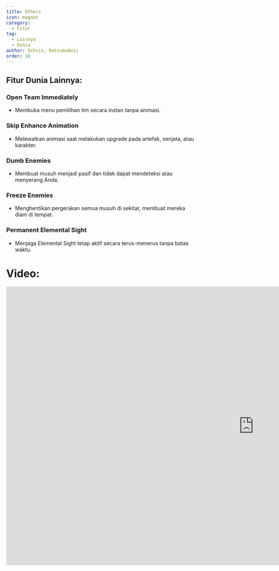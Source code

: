 ```yaml
---
title: Others
icon: magnet
category:
  - Fitur
tag:
  - Lainnya
  - Dunia
author: Schvis, NatsumeAoii
order: 16
---
```


## Fitur Dunia Lainnya:

### Open Team Immediately
- Membuka menu pemilihan tim secara instan tanpa animasi.
### Skip Enhance Animation
- Melewatkan animasi saat melakukan upgrade pada artefak, senjata, atau karakter.
### Dumb Enemies
- Membuat musuh menjadi pasif dan tidak dapat mendeteksi atau menyerang Anda.
### Freeze Enemies
- Menghentikan pergerakan semua musuh di sekitar, membuat mereka diam di tempat.
### Permanent Elemental Sight
- Menjaga Elemental Sight tetap aktif secara terus-menerus tanpa batas waktu.

# Video:

<div class="iframe-container"><iframe width="1328" height="747" src="https://www.youtube.com/embed/Pq0OiHN-DPg?list=PL5eI1Tb64p56g27qfYk7VuFTz4FK6YrKa" title="Korepi - World/Others" frameborder="0" allow="accelerometer; autoplay; clipboard-write; encrypted-media; gyroscope; picture-in-picture; web-share" referrerpolicy="strict-origin-when-cross-origin" allowfullscreen></iframe></div>